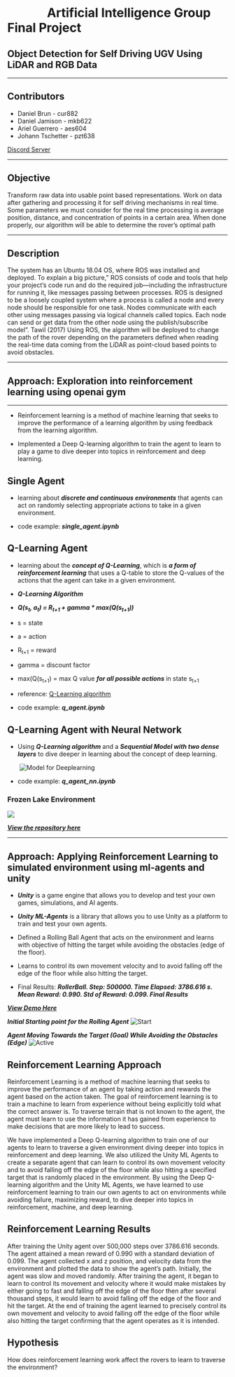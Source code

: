 # &emsp;&emsp;&emsp; Artificial Intelligence Group Final Project

## Object Detection for Self Driving UGV Using LiDAR and RGB Data

___

## Contributors

* Daniel Brun - cur882
* Daniel Jamison - mkb622
* Ariel Guerrero - aes604
* Johann Tschetter - pzt638

[Discord Server](https://discord.gg/AQe3S42y)
___

## Objective

Transform raw data into usable point based representations. Work on data after gathering and processing it for self driving mechanisms in real time. Some parameters we must consider for the real time processing is average position, distance, and concentration of points in a certain area. When done properly, our algorithm will be able to determine the rover’s optimal path

___

## Description

The system has an Ubuntu 18.04 OS, where ROS was installed and deployed. To explain a big picture,” ROS consists of code and tools that help your project’s code run and do the required job—including the infrastructure for running it, like messages passing between processes. ROS is designed to be a loosely coupled system where a process is called a node and every node should be responsible for one task. Nodes communicate with each other using messages passing via logical channels called topics. Each node can send or get data from the other node using the publish/subscribe model”. Tawil (2017) Using ROS, the algorithm will be deployed to change the path of the rover depending on the parameters defined when reading the real-time data coming from the LiDAR as point-cloud based points to avoid obstacles.

___

## Approach: Exploration into reinforcement learning using openai gym

___

* Reinforcement learning is a method of machine learning that seeks to improve the performance of a learning algorithm by using feedback from the learning algorithm.

* Implemented a Deep Q-learning algorithm to train the agent to learn to play a game to dive deeper into topics in reinforcement and deep learning.

## Single Agent

* learning about ***discrete and continuous environments*** that agents can act on
randomly selecting appropriate actions to take in a given environment.

* code example: ***single_agent.ipynb***

## Q-Learning Agent

* learning about the ***concept of Q-Learning***, which is ***a form of reinforcement learning***
that uses a Q-table to store the Q-values of the actions that the agent can take
in a given environment.

* ***Q-Learning Algorithm***
* ***Q(s<sub>t</sub>, a<sub>t</sub>) = R<sub>t+1</sub> + gamma * max(Q(s<sub>t+1</sub>))***

* s = state
* a = action
* R<sub>t+1</sub> = reward
* gamma = discount factor
* max(Q(s<sub>t+1</sub>) = max Q value ***for all possible actions*** in state s<sub>t+1</sub>

* reference: [Q-Learning algorithm](https://en.wikipedia.org/wiki/Q-learning)

* code example: ***q_agent.ipynb***

## Q-Learning Agent with Neural Network

* Using ***Q-Learning algorithm*** and a ***Sequential Model with two dense layers*** to
dive deeper in learning about the concept of deep learning.

&emsp;&emsp;![Model for Deeplearning](./img/model.png)

* code example: ***q_agent_nn.ipynb***

### **Frozen Lake** Environment

 ![](img/frozen_lake_env.png)

***[View the repository here](https://github.com/aguerrero232/deep-q-learning-agent-nn)***

___

## Approach: Applying Reinforcement Learning to simulated environment using ml-agents and unity

* ***Unity*** is a game engine that allows you to develop and test your own games, simulations, and AI agents.

* ***Unity ML-Agents*** is a library that allows you to use Unity as a platform to train and test your own agents.

* Defined a Rolling Ball Agent that acts on the environment and learns with objective of hitting the target while avoiding the obstacles (edge of the floor).

* Learns to control its own movement velocity and to avoid falling off the edge of the floor while also hitting the target.

* Final Results: ***RollerBall. Step: 500000. Time Elapsed: 3786.616 s. Mean Reward: 0.990. Std of Reward: 0.099. Final Results***

***[View Demo Here](https://play.unity.com/mg/other/webgl-builds-187355)***

***Initial Starting point for the Rolling Agent***
![Start](img/ball1.png)

***Agent Moving Towards the Target (Goal) While Avoiding the Obstacles (Edge)***
![Active](img/ball2.jpg)

## Reinforcement Learning Approach

Reinforcement Learning is a method of machine learning that seeks to improve the performance of an agent by taking action and rewards the agent based on the action taken. The goal of reinforcement learning is to train a machine to learn from experience without being explicitly told what the correct answer is. To traverse terrain that is not known to the agent, the agent must learn to use the information it has gained from experience to make decisions that are more likely to lead to success.

We have implemented a Deep Q-learning algorithm to train one of our agents to learn to traverse a given environment diving deeper into topics in reinforcement and deep learning. We also utilized the Unity ML Agents to create a separate agent that can learn to control its own movement velocity and to avoid falling off the edge of the floor while also hitting a specified target that is randomly placed in the environment. By using the Deep Q-learning algorithm and the Unity ML Agents, we have learned to use reinforcement learning to train our own agents to act on environments while avoiding failure, maximizing reward, to dive deeper into topics in reinforcement, machine, and deep learning.

## Reinforcement Learning Results

After training the Unity agent over 500,000 steps over 3786.616 seconds. The agent attained a mean reward of 0.990 with a standard deviation of 0.099. The agent collected x and z position, and velocity data from the environment and plotted the data to show the agent’s path. Initially, the agent was slow and moved randomly. After training the agent, it began to learn to control its movement and velocity where it would make mistakes by either going to fast and falling off the edge of the floor then after several thousand steps, it would learn to avoid falling off the edge of the floor and hit the target. At the end of training the agent learned to precisely control its own movement and velocity to avoid falling off the edge of the floor while also hitting the target confirming that the agent operates as it is intended.

## Hypothesis

How does reinforcement learning work affect the rovers to learn to traverse the environment?

##
